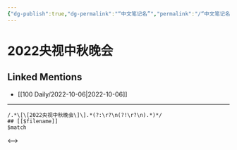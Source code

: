 ```yaml
---
{"dg-publish":true,"dg-permalink":"“中文笔记名”","permalink":"/“中文笔记名”/"}
---
```


# 2022央视中秋晚会

## Linked Mentions
- [[100 Daily/2022-10-06\|2022-10-06]]


---

```expander
/.*\[\[2022央视中秋晚会\]\].*(?:\r?\n(?!\r?\n).*)*/
## [[$filename]]
$match
```

<-->
